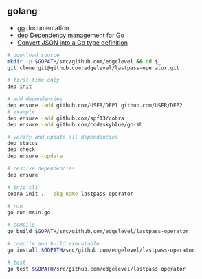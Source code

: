 ## golang

* [go](https://golang.org/doc) documentation
* [dep](https://golang.github.io/dep/docs/introduction.html) Dependency management for Go
* [Convert JSON into a Go type definition](https://mholt.github.io/json-to-go/)

```bash
# download source
mkdir -p $GOPATH/src/github.com/edgelevel && cd $_
git clone git@github.com:edgelevel/lastpass-operator.git

# first time only
dep init

# add dependencies
dep ensure -add github.com/USER/DEP1 github.com/USER/DEP2
# example
dep ensure -add github.com/spf13/cobra
dep ensure -add github.com/codeskyblue/go-sh

# verify and update all dependencies
dep status
dep check
dep ensure -update

# resolve dependencies
dep ensure

# init cli
cobra init . --pkg-name lastpass-operator

# run
go run main.go

# compile
go build $GOPATH/src/github.com/edgelevel/lastpass-operator

# compile and build executable
go install $GOPATH/src/github.com/edgelevel/lastpass-operator

# test
go test $GOPATH/src/github.com/edgelevel/lastpass-operator
```
